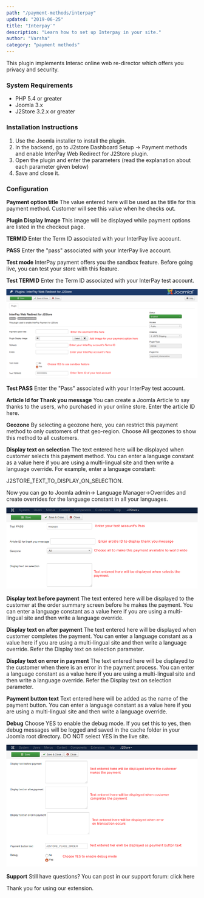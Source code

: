 ```yaml
---
path: "/payment-methods/interpay"
updated: "2019-06-25"
title: "Interpay¨"
description: "Learn how to set up Interpay in your site."
author: "Varsha"
category: "payment methods"
---
```



This plugin implements Interac online web re-director which offers you privacy and security.

### System Requirements
* PHP 5.4 or greater
* Joomla 3.x
* J2Store 3.2.x or greater

### Installation Instructions

1. Use the Joomla installer to install the plugin.
2. In the backend, go to J2store Dashboard Setup -> Payment methods and enable InterPay Web Redirect for J2Store plugin.
3. Open the plugin and enter the parameters (read the explanation about each parameter given below)
4. Save and close it.


### Configuration

**Payment option title**
The value entered here will be used as the title for this payment method. Customer will see this value when he checks out.

**Plugin Display Image**
This image will be displayed while payment options are listed in the checkout page.

**TERMID**
Enter the Term ID associated with your InterPay live account.

**PASS**
Enter the "pass" associated with your InterPay live account.

**Test mode**
InterPay payment offers you the sandbox feature. Before going live, you can test your store with this feature.

**Test TERMID**
Enter the Term ID associated with your InterPay test account. 

![interpay](https://raw.githubusercontent.com/j2store/doc-images/master/payment-methods/interpay/interpay-01.png)

**Test PASS**
Enter the "Pass" associated with your InterPay test account.

**Article Id for Thank you message**
You can create a Joomla Article to say thanks to the users, who purchased in your online store. Enter the article ID here.

**Geozone**
By selecting a geozone here, you can restrict this payment method to only customers of that geo-region. Choose All geozones to show this method to all customers.

**Display text on selection**
The text entered here will be displayed when customer selects this payment method. You can enter a language constant as a value here if you are using a multi-lingual site and then write a language override. For example, enter a language constant:

J2STORE_TEXT_TO_DISPLAY_ON_SELECTION.

Now you can go to Joomla admin-> Language Manager->Overrides and create overrides for the language constant in all your languages.

![itrpy](https://raw.githubusercontent.com/j2store/doc-images/master/payment-methods/interpay/interpay-02.png)


**Display text before payment**
The text entered here will be displayed to the customer at the order summary screen before he makes the payment. You can enter a language constant as a value here if you are using a multi-lingual site and then write a language override.

**Display text on after payment**
The text entered here will be displayed when customer completes the payment.
You can enter a language constant as a value here if you are using a multi-lingual site and then write a language override. Refer the Display text on selection parameter.

**Display text on error in payment**
The text entered here will be displayed to the customer when there is an error in the payment process.
You can enter a language constant as a value here if you are using a multi-lingual site and then write a language override. Refer the Display text on selection parameter.

**Payment button text**
Text entered here will be added as the name of the payment button.
You can enter a language constant as a value here if you are using a multi-lingual site and then write a language override.

**Debug**
Choose YES to enable the debug mode. If you set this to yes, then debug messages will be logged and saved in the cache folder in your Joomla root directory. DO NOT select YES in the live site.

![intpay](https://raw.githubusercontent.com/j2store/doc-images/master/payment-methods/interpay/interpay-03.png)

**Support**
Still have questions? You can post in our support forum: <link-text url = "http://j2store.org/forum/index.html" target="_blank" rel="noopener">click here</link-text>

Thank you for using our extension.


